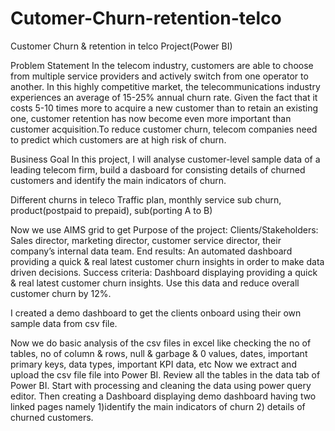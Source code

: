 # Cutomer-Churn-retention-telco
Customer Churn &amp; retention in telco Project(Power BI)

Problem Statement
In the telecom industry, customers are able to choose from multiple service providers and actively switch from one operator to another. In this highly competitive market, the telecommunications industry experiences an average of 15-25% annual churn rate. Given the fact that it costs 5-10 times more to acquire a new customer than to retain an existing one, customer retention has now become even more important than customer acquisition.To reduce customer churn, telecom companies need to predict which customers are at high risk of churn.

Business Goal
In this project, I will analyse customer-level sample data of a leading telecom firm, build a dasboard for consisting details of churned customers and identify the main indicators of churn. 

Different churns in teleco
Traffic plan, monthly service sub churn, product(postpaid to prepaid), sub(porting A to B)

Now we use AIMS grid to get 
Purpose of the project:
Clients/Stakeholders: Sales director, marketing director, customer service director, their company’s internal data team. 
End results: An automated dashboard providing a quick & real latest customer churn insights in order to make data driven decisions. 
Success criteria: Dashboard displaying providing a quick & real latest customer churn insights. Use this data and reduce overall customer churn by 12%.

I created a demo dashboard to get the clients onboard using their own sample data from csv file. 

Now we do basic analysis of the csv files in excel like checking the no of tables, no of column & rows, null & garbage & 0 values, dates, important primary keys, data types, important KPI data, etc 
Now we extract and upload the csv file file into Power BI. Review all the tables in the data tab of Power BI. Start with processing and cleaning the data using power query editor. Then creating a Dashboard displaying demo dashboard having two linked pages namely 1)identify the main indicators of churn 2) details of churned customers.
